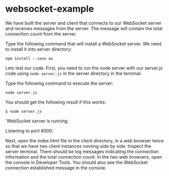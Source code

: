 # websocket-example
We have built the server and client that connects to our WebSocket server and receives messages from the server. The message will contain the total connection count from the server.

Type the following command that will install a WebSocket server. We need to install it into server directory:

`npm install --save ws`

Lets test our code. First, you need to run the node server with our server.js code using `node server.js` in the server directory in the terminal.

Type the following command to execute the server:

`node server.js`

You should get the following result if this works:

`$ node server.js`

`WebSocket server is running.

Listening to port 8000.`

Next, open the index.html file in the client directory, in a web browser twice so that we have two client instances running side by side.
Inspect the server terminal. There should be log messages indicating the connection information and the total connection count.
In the two web browsers, open the console in Developer Tools. You should also see the WebSocket connection established message in the console.


